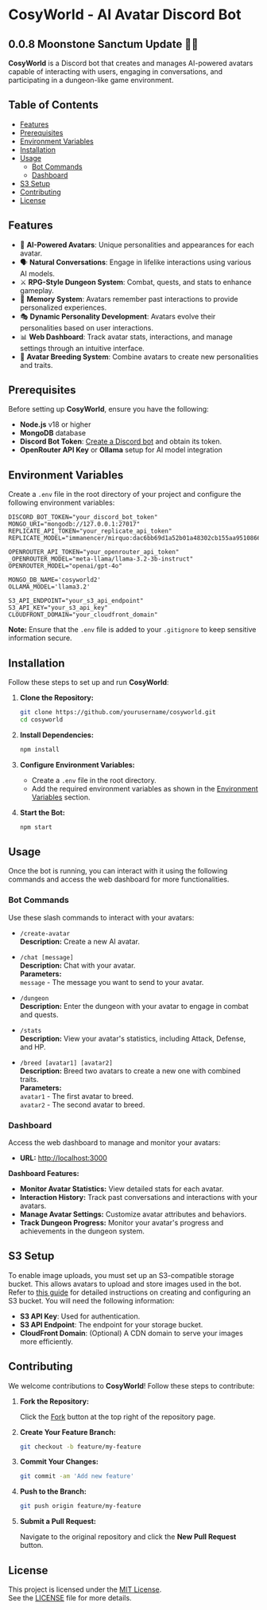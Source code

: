 # CosyWorld - AI Avatar Discord Bot

## 0.0.8 Moonstone Sanctum Update 🌙✨

**CosyWorld** is a Discord bot that creates and manages AI-powered avatars capable of interacting with users, engaging in conversations, and participating in a dungeon-like game environment.

## Table of Contents

- [Features](#features)
- [Prerequisites](#prerequisites)
- [Environment Variables](#environment-variables)
- [Installation](#installation)
- [Usage](#usage)
  - [Bot Commands](#bot-commands)
  - [Dashboard](#dashboard)
- [S3 Setup](#s3-setup)
- [Contributing](#contributing)
- [License](#license)

## Features

- 🤖 **AI-Powered Avatars**: Unique personalities and appearances for each avatar.
- 🗣️ **Natural Conversations**: Engage in lifelike interactions using various AI models.
- ⚔️ **RPG-Style Dungeon System**: Combat, quests, and stats to enhance gameplay.
- 🧠 **Memory System**: Avatars remember past interactions to provide personalized experiences.
- 🎭 **Dynamic Personality Development**: Avatars evolve their personalities based on user interactions.
- 📊 **Web Dashboard**: Track avatar stats, interactions, and manage settings through an intuitive interface.
- 🧬 **Avatar Breeding System**: Combine avatars to create new personalities and traits.

## Prerequisites

Before setting up **CosyWorld**, ensure you have the following:

- **Node.js** v18 or higher
- **MongoDB** database
- **Discord Bot Token**: [Create a Discord bot](https://discord.com/developers/applications) and obtain its token.
- **OpenRouter API Key** or **Ollama** setup for AI model integration

## Environment Variables

Create a `.env` file in the root directory of your project and configure the following environment variables:

```env
DISCORD_BOT_TOKEN="your_discord_bot_token"
MONGO_URI="mongodb://127.0.0.1:27017"
REPLICATE_API_TOKEN="your_replicate_api_token"
REPLICATE_MODEL="immanencer/mirquo:dac6bb69d1a52b01a48302cb155aa9510866c734bfba94aa4c771c0afb49079f"

OPENROUTER_API_TOKEN="your_openrouter_api_token"
_OPENROUTER_MODEL="meta-llama/llama-3.2-3b-instruct"
OPENROUTER_MODEL="openai/gpt-4o"

MONGO_DB_NAME='cosyworld2'
OLLAMA_MODEL='llama3.2'

S3_API_ENDPOINT="your_s3_api_endpoint"
S3_API_KEY="your_s3_api_key"
CLOUDFRONT_DOMAIN="your_cloudfront_domain"
```

**Note:** Ensure that the `.env` file is added to your `.gitignore` to keep sensitive information secure.

## Installation

Follow these steps to set up and run **CosyWorld**:

1. **Clone the Repository:**

   ```bash
   git clone https://github.com/yourusername/cosyworld.git
   cd cosyworld
   ```

2. **Install Dependencies:**

   ```bash
   npm install
   ```

3. **Configure Environment Variables:**

   - Create a `.env` file in the root directory.
   - Add the required environment variables as shown in the [Environment Variables](#environment-variables) section.

4. **Start the Bot:**

   ```bash
   npm start
   ```

## Usage

Once the bot is running, you can interact with it using the following commands and access the web dashboard for more functionalities.

### Bot Commands

Use these slash commands to interact with your avatars:

- `/create-avatar`  
  **Description:** Create a new AI avatar.

- `/chat [message]`  
  **Description:** Chat with your avatar.  
  **Parameters:**  
  `message` - The message you want to send to your avatar.

- `/dungeon`  
  **Description:** Enter the dungeon with your avatar to engage in combat and quests.

- `/stats`  
  **Description:** View your avatar's statistics, including Attack, Defense, and HP.

- `/breed [avatar1] [avatar2]`  
  **Description:** Breed two avatars to create a new one with combined traits.  
  **Parameters:**  
  `avatar1` - The first avatar to breed.  
  `avatar2` - The second avatar to breed.

### Dashboard

Access the web dashboard to manage and monitor your avatars:

- **URL:** [http://localhost:3000](http://localhost:3000)

**Dashboard Features:**

- **Monitor Avatar Statistics:** View detailed stats for each avatar.
- **Interaction History:** Track past conversations and interactions with your avatars.
- **Manage Avatar Settings:** Customize avatar attributes and behaviors.
- **Track Dungeon Progress:** Monitor your avatar's progress and achievements in the dungeon system.

## S3 Setup

To enable image uploads, you must set up an S3-compatible storage bucket. This allows avatars to upload and store images used in the bot. Refer to [this guide](https://example.com/s3-setup-guide) for detailed instructions on creating and configuring an S3 bucket. You will need the following information:

- **S3 API Key**: Used for authentication.
- **S3 API Endpoint**: The endpoint for your storage bucket.
- **CloudFront Domain**: (Optional) A CDN domain to serve your images more efficiently.

## Contributing

We welcome contributions to **CosyWorld**! Follow these steps to contribute:

1. **Fork the Repository:**

   Click the [Fork](https://github.com/yourusername/cosyworld/fork) button at the top right of the repository page.

2. **Create Your Feature Branch:**

   ```bash
   git checkout -b feature/my-feature
   ```

3. **Commit Your Changes:**

   ```bash
   git commit -am 'Add new feature'
   ```

4. **Push to the Branch:**

   ```bash
   git push origin feature/my-feature
   ```

5. **Submit a Pull Request:**

   Navigate to the original repository and click the **New Pull Request** button.

## License

This project is licensed under the [MIT License](LICENSE).  
See the [LICENSE](LICENSE) file for more details.